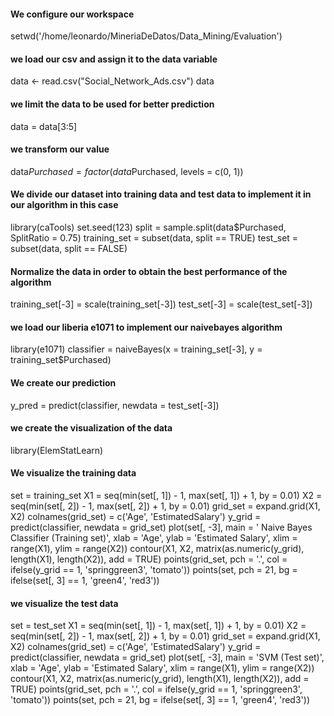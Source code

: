 #### We configure our workspace
setwd('/home/leonardo/MineriaDeDatos/Data_Mining/Evaluation')
#### we load our csv and assign it to the data variable
data <- read.csv("Social_Network_Ads.csv")
data
#### we limit the data to be used for better prediction
data = data[3:5]

#### we transform our value
data$Purchased = factor(data$Purchased, levels = c(0, 1))

#### We divide our dataset into training data and test data to implement it in our algorithm in this case
library(caTools)
set.seed(123)
split = sample.split(data$Purchased, SplitRatio = 0.75)
training_set = subset(data, split == TRUE)
test_set = subset(data, split == FALSE)


#### Normalize the data in order to obtain the best performance of the algorithm
training_set[-3] = scale(training_set[-3])
test_set[-3] = scale(test_set[-3])

#### we load our liberia e1071 to implement our naivebayes algorithm
library(e1071)
classifier = naiveBayes(x = training_set[-3],
                        y = training_set$Purchased)

#### We create our prediction
y_pred = predict(classifier, newdata = test_set[-3])


#### we create the visualization of the data

library(ElemStatLearn)
#### We visualize the training data
set = training_set
X1 = seq(min(set[, 1]) - 1, max(set[, 1]) + 1, by = 0.01)
X2 = seq(min(set[, 2]) - 1, max(set[, 2]) + 1, by = 0.01)
grid_set = expand.grid(X1, X2)
colnames(grid_set) = c('Age', 'EstimatedSalary')
y_grid = predict(classifier, newdata = grid_set)
plot(set[, -3],
     main = ' Naive Bayes  Classifier (Training set)',
     xlab = 'Age', ylab = 'Estimated Salary',
     xlim = range(X1), ylim = range(X2))
contour(X1, X2, matrix(as.numeric(y_grid), length(X1), length(X2)), add = TRUE)
points(grid_set, pch = '.', col = ifelse(y_grid == 1, 'springgreen3', 'tomato'))
points(set, pch = 21, bg = ifelse(set[, 3] == 1, 'green4', 'red3'))


#### we visualize the test data
set = test_set
X1 = seq(min(set[, 1]) - 1, max(set[, 1]) + 1, by = 0.01)
X2 = seq(min(set[, 2]) - 1, max(set[, 2]) + 1, by = 0.01)
grid_set = expand.grid(X1, X2)
colnames(grid_set) = c('Age', 'EstimatedSalary')
y_grid = predict(classifier, newdata = grid_set)
plot(set[, -3], main = 'SVM (Test set)',
     xlab = 'Age', ylab = 'Estimated Salary',
     xlim = range(X1), ylim = range(X2))
contour(X1, X2, matrix(as.numeric(y_grid), length(X1), length(X2)), add = TRUE)
points(grid_set, pch = '.', col = ifelse(y_grid == 1, 'springgreen3', 'tomato'))
points(set, pch = 21, bg = ifelse(set[, 3] == 1, 'green4', 'red3'))




